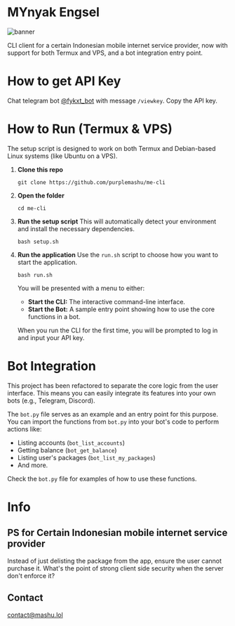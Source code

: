 # MYnyak Engsel

![banner](bnr.png)

CLI client for a certain Indonesian mobile internet service provider, now with support for both Termux and VPS, and a bot integration entry point.

# How to get API Key
Chat telegram bot [@fykxt_bot](https://t.me/fykxt_bot) with message `/viewkey`. Copy the API key.

# How to Run (Termux & VPS)
The setup script is designed to work on both Termux and Debian-based Linux systems (like Ubuntu on a VPS).

1. **Clone this repo**
   ```
   git clone https://github.com/purplemashu/me-cli
   ```

2. **Open the folder**
   ```
   cd me-cli
   ```

3. **Run the setup script**
   This will automatically detect your environment and install the necessary dependencies.
   ```
   bash setup.sh
   ```

4. **Run the application**
   Use the `run.sh` script to choose how you want to start the application.
   ```
   bash run.sh
   ```
   You will be presented with a menu to either:
   - **Start the CLI:** The interactive command-line interface.
   - **Start the Bot:** A sample entry point showing how to use the core functions in a bot.

   When you run the CLI for the first time, you will be prompted to log in and input your API key.

# Bot Integration
This project has been refactored to separate the core logic from the user interface. This means you can easily integrate its features into your own bots (e.g., Telegram, Discord).

The `bot.py` file serves as an example and an entry point for this purpose. You can import the functions from `bot.py` into your bot's code to perform actions like:
- Listing accounts (`bot_list_accounts`)
- Getting balance (`bot_get_balance`)
- Listing user's packages (`bot_list_my_packages`)
- And more.

Check the `bot.py` file for examples of how to use these functions.

# Info

## PS for Certain Indonesian mobile internet service provider

Instead of just delisting the package from the app, ensure the user cannot purchase it.
What's the point of strong client side security when the server don't enforce it?

## Contact

contact@mashu.lol